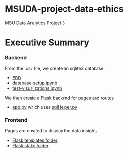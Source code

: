 # MSUDA-project-data-ethics
MSU Data Analytics Project 3

# Executive Summary
### Backend
From the .csv file, we create an sqlite3 database
* [ERD](submission/database/ERD.jpg)
* [database-setup.ipynb](submission/database/database-setup.ipynb)
* [test-visualizations.ipynb](submission/database/test-visualizations.ipynb)

We then create a Flask backend for pages and routes
* [app.py](submission/app/app.py) which uses [sqlHelper.py](submission/app/sqlHelper.py)
### Frontend
Pages are created to display the data insights
* [Flask templates folder](submission/app/templates)
* [Flask static folder](submission/app/static)
